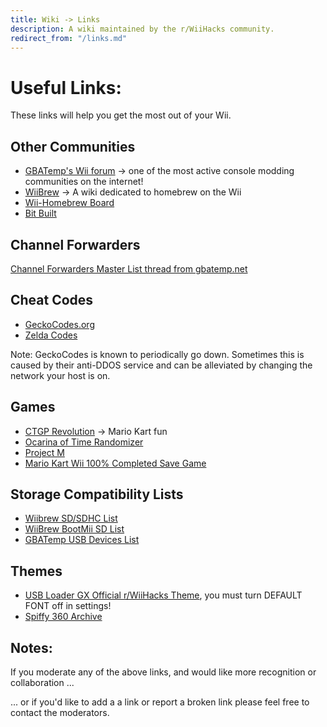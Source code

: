 ```yaml
---
title: Wiki -> Links
description: A wiki maintained by the r/WiiHacks community.
redirect_from: "/links.md"
---
```


# Useful Links:

These links will help you get the most out of your Wii.

## Other Communities

* [GBATemp's Wii forum](https://gbatemp.net/forums/wii-hacking.108/) -> one of the most active console modding communities on the internet!
* [WiiBrew](http://wiibrew.org/wiki/Main_Page) -> A wiki dedicated to homebrew on the Wii
* [Wii-Homebrew Board](https://forum.wii-homebrew.com/?s=1358a0ae9837a3a70a4bbc8918a7497fc5ec3909)
* [Bit Built](https://bitbuilt.net/forums/index.php?forums/wii.123/)

## Channel Forwarders

[Channel Forwarders Master List thread from gbatemp.net](https://gbatemp.net/threads/mastershoes-emu-forwarder-collection-2nd-edition.309678/)

## Cheat Codes

* [GeckoCodes.org](https://www.geckocodes.org/)
* [Zelda Codes](https://www.zeldacodes.org/)

Note: GeckoCodes is known to periodically go down. Sometimes this is caused by their anti-DDOS service and can be alleviated by changing the network your host is on.

## Games

  * [CTGP Revolution](https://www.chadsoft.co.uk/) -> Mario Kart fun
  * [Ocarina of Time Randomizer](https://ootrandomizer.com/)
  * [Project M](https://pmunofficial.com/en/download/)
  * [Mario Kart Wii 100% Completed Save Game](https://www.thetechgame.com/Downloads/id=66410/mario-kart-wii-pal-100-completed-savegame.html)

## Storage Compatibility Lists

* [Wiibrew SD/SDHC List](https://wiibrew.org/wiki/SD/SDHC_Card_Compatibility_Tests)
* [WiiBrew BootMii SD List](https://wiibrew.org/wiki/BootMii/SD_Card_Compatibility_List)
* [GBATemp USB Devices List](http://wiki.gbatemp.net/wiki/USB_Devices_Compatibility_List)

## Themes

* [USB Loader GX Official r/WiiHacks Theme](https://gbatemp.net/download/usb-loader-gx-theme-official-r-wiihacks-reddit-theme.36053/), you must turn DEFAULT FONT off in settings!
* [Spiffy 360 Archive](https://theme.rc24.xyz/)

## Notes:

If you moderate any of the above links, and would like more recognition or collaboration ...

... or if you'd like to add a a link or report a broken link please feel free to contact the moderators.